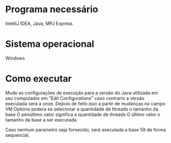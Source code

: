# Programa necessário
IntelliJ IDEA, Java, MPJ Express
# Sistema operacional
Windows
# Como executar
Mude as configurações de execução para a versão do Java utilizada em seu computador em "Edit Configurations" caso contrario a versão executada será a onze.
Depois de feito isso a partir de mudanças no campo VM Options podera se selecionar a quantidade de threads o tamanho da base
	O penúltimo valor significa a quantidade de threads
	O último valor o tamanho da base a ser executada

Caso nenhum parametro seja fornecido, será executada a base 59 de forma sequencial.
